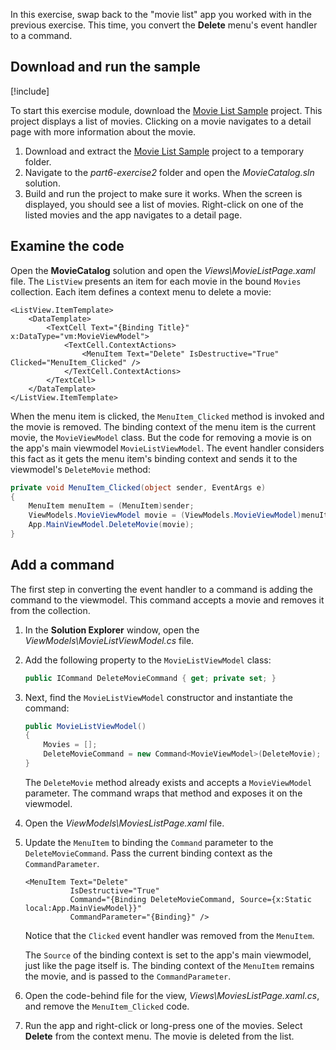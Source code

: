 In this exercise, swap back to the "movie list" app you worked with in the previous exercise. This time, you convert the **Delete** menu's event handler to a command.

## Download and run the sample

[!include[](../../../includes/android-windows-path-length-warning-maui.md)]

To start this exercise module, download the [Movie List Sample](https://github.com/MicrosoftDocs/mslearn-dotnetmaui-mvvm1/raw/main/part6-exercise-start.zip) project. This project displays a list of movies. Clicking on a movie navigates to a detail page with more information about the movie.

1. Download and extract the [Movie List Sample](https://github.com/MicrosoftDocs/mslearn-dotnetmaui-mvvm1/raw/main/part6-exercise-start.zip) project to a temporary folder.
1. Navigate to the *part6-exercise2* folder and open the *MovieCatalog.sln* solution.
1. Build and run the project to make sure it works. When the screen is displayed, you should see a list of movies. Right-click on one of the listed movies and the app navigates to a detail page.

## Examine the code

Open the **MovieCatalog** solution and open the *Views\\MovieListPage.xaml* file. The `ListView` presents an item for each movie in the bound `Movies` collection. Each item defines a context menu to delete a movie:

```xaml
<ListView.ItemTemplate>
    <DataTemplate>
        <TextCell Text="{Binding Title}" x:DataType="vm:MovieViewModel">
            <TextCell.ContextActions>
                <MenuItem Text="Delete" IsDestructive="True" Clicked="MenuItem_Clicked" />
            </TextCell.ContextActions>
        </TextCell>
    </DataTemplate>
</ListView.ItemTemplate>
```

When the menu item is clicked, the `MenuItem_Clicked` method is invoked and the movie is removed. The binding context of the menu item is the current movie, the `MovieViewModel` class. But the code for removing a movie is on the app's main viewmodel `MovieListViewModel`. The event handler considers this fact as it gets the menu item's binding context and sends it to the viewmodel's `DeleteMovie` method:

```csharp
private void MenuItem_Clicked(object sender, EventArgs e)
{
    MenuItem menuItem = (MenuItem)sender;
    ViewModels.MovieViewModel movie = (ViewModels.MovieViewModel)menuItem.BindingContext;
    App.MainViewModel.DeleteMovie(movie);
}
```

## Add a command

The first step in converting the event handler to a command is adding the command to the viewmodel. This command accepts a movie and removes it from the collection.

1. In the **Solution Explorer** window, open the *ViewModels\\MovieListViewModel.cs* file.
1. Add the following property to the `MovieListViewModel` class:

    ```csharp
    public ICommand DeleteMovieCommand { get; private set; }
    ```

1. Next, find the `MovieListViewModel` constructor and instantiate the command:

    ```csharp
    public MovieListViewModel()
    {
        Movies = [];
        DeleteMovieCommand = new Command<MovieViewModel>(DeleteMovie);
    }
    ```

    The `DeleteMovie` method already exists and accepts a `MovieViewModel` parameter. The command wraps that method and exposes it on the viewmodel.

1. Open the *ViewModels\\MoviesListPage.xaml* file.
1. Update the `MenuItem` to binding the `Command` parameter to the `DeleteMovieCommand`. Pass the current binding context as the `CommandParameter`.

    ```xaml
    <MenuItem Text="Delete"
              IsDestructive="True"
              Command="{Binding DeleteMovieCommand, Source={x:Static local:App.MainViewModel}}"
              CommandParameter="{Binding}" />
    ```

    Notice that the `Clicked` event handler was removed from the `MenuItem`.

    The `Source` of the binding context is set to the app's main viewmodel, just like the page itself is. The binding context of the `MenuItem` remains the movie, and is passed to the `CommandParameter`.

1. Open the code-behind file for the view, *Views\\MoviesListPage.xaml.cs*, and remove the `MenuItem_Clicked` code.

1. Run the app and right-click or long-press one of the movies. Select **Delete** from the context menu. The movie is deleted from the list.

